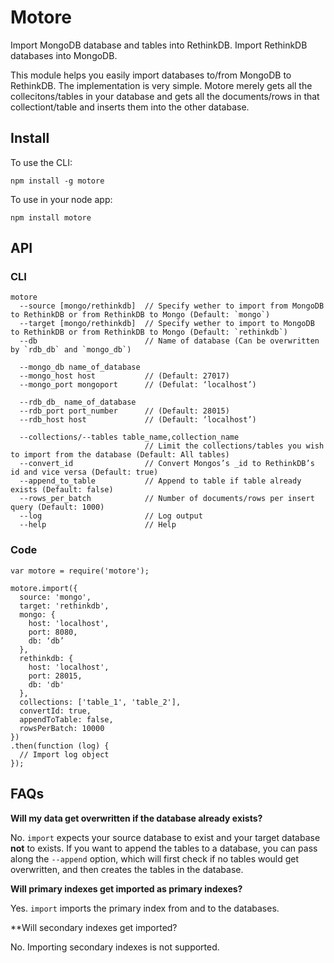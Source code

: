 # Motore

Import MongoDB database and tables into RethinkDB. Import RethinkDB databases into MongoDB.

This module helps you easily import databases to/from MongoDB to RethinkDB. The implementation is very simple. Motore merely gets all the collecitons/tables in your database and gets all the documents/rows in that collectiont/table and inserts them into the other database.

## Install

To use the CLI:
```
npm install -g motore
```

To use in your node app:
```
npm install motore
```

## API

### CLI

```
motore
  --source [mongo/rethinkdb]  // Specify wether to import from MongoDB to RethinkDB or from RethinkDB to Mongo (Default: `mongo`)
  --target [mongo/rethinkdb]  // Specify wether to import to MongoDB to RethinkDB or from RethinkDB to Mongo (Default: `rethinkdb`)
  --db                        // Name of database (Can be overwritten by `rdb_db` and `mongo_db`)

  --mongo_db name_of_database
  --mongo_host host           // (Default: 27017)
  --mongo_port mongoport      // (Defulat: ‘localhost’)

  --rdb_db_ name_of_database
  --rdb_port port_number      // (Default: 28015)
  --rdb_host host             // (Default: ‘localhost’)

  --collections/--tables table_name,collection_name
                              // Limit the collections/tables you wish to import from the database (Default: All tables)
  --convert_id                // Convert Mongos’s _id to RethinkDB’s id and vice versa (Default: true)
  --append_to_table           // Append to table if table already exists (Default: false)
  --rows_per_batch            // Number of documents/rows per insert query (Default: 1000)
  --log                       // Log output
  --help                      // Help
```

### Code

```
var motore = require('motore');

motore.import({
  source: 'mongo',
  target: 'rethinkdb',
  mongo: {
    host: 'localhost',
    port: 8080,
    db: ‘db’
  },
  rethinkdb: {
    host: 'localhost',
    port: 28015,
    db: 'db'
  },
  collections: ['table_1', 'table_2'],
  convertId: true,
  appendToTable: false,
  rowsPerBatch: 10000
})
.then(function (log) {
  // Import log object
});
```

## FAQs

**Will my data get overwritten if the database already exists?**

No. `import` expects your source database to exist and your target database **not** to exists. If you want to append the tables to a database, you can pass along the `--append` option, which will first check if no tables would get overwritten, and then creates the tables in the database.

**Will primary indexes get imported as primary indexes?**

Yes. `import` imports the primary index from and to the databases.

**Will secondary indexes get imported?

No. Importing secondary indexes is not supported.


